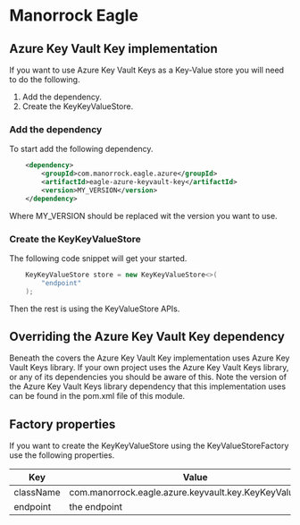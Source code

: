 # Manorrock Eagle

## Azure Key Vault Key implementation

If you want to use Azure Key Vault Keys as a Key-Value store you will
need to do the following.

1. Add the dependency.
2. Create the KeyKeyValueStore.

### Add the dependency

To start add the following dependency.

```xml
    <dependency>
        <groupId>com.manorrock.eagle.azure</groupId>
        <artifactId>eagle-azure-keyvault-key</artifactId>
        <version>MY_VERSION</version>
    </dependency>
```

Where MY_VERSION should be replaced wit the version you want to use.

### Create the KeyKeyValueStore

The following code snippet will get your started.

```java
    KeyKeyValueStore store = new KeyKeyValueStore<>(
        "endpoint"
    );
```

Then the rest is using the KeyValueStore APIs.

## Overriding the Azure Key Vault Key dependency

Beneath the covers the Azure Key Vault Key implementation uses Azure 
Key Vault Keys library. If your own project uses the Azure Key Vault
Keys library, or any of its dependencies you should be aware of this.
Note the version of the Azure Key Vault Keys library dependency that 
this implementation uses can be found in the pom.xml file of this module.

## Factory properties

If you want to create the KeyKeyValueStore using the
KeyValueStoreFactory use the following properties.

| Key | Value 
| --- | -----
| className | com.manorrock.eagle.azure.keyvault.key.KeyKeyValueStore
| endpoint | the endpoint
